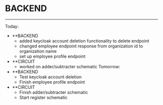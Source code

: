 # BACKEND
---
Today:
- **BACKEND
	- added keycloak account deletion functionality to delete endpoint
	- changed employee endpoint response from organization id to organization name
	- set up employee profile endpoint
- **CIRCUIT
	- worked on adder/subtracter schematic
Tomorrow:
- **BACKEND
	- Test keycloak account deletion
	- Finish employee profile endpoint
- **CIRCUIT
	- Finish adder/subtracter schematic
	- Start register schematic
